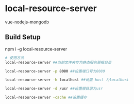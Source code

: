# local-resource-server
vue-nodejs-mongodb
## Build Setup
npm i -g local-resource-server
``` bash
# 使用方法
local-resource-server ##当前文件夹作为静态服务器根目录

local-resource-server -p 8080 ##设置端口号为8080

local-resource-server -h localhost ##设置 host 为localhost

local-resource-server -d /usr ##设置根目录为usr

local-resource-server -cache ##设置缓存
```
